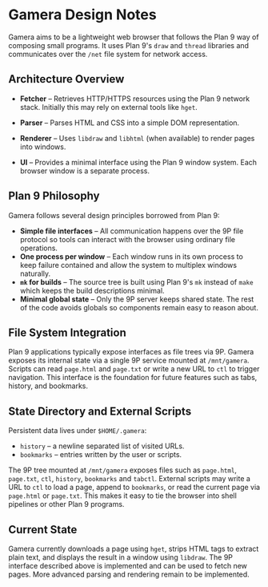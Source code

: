 # Gamera Design Notes

Gamera aims to be a lightweight web browser that follows the Plan 9 way
of composing small programs. It uses Plan 9's `draw` and `thread`
libraries and communicates over the `/net` file system for network
access.

## Architecture Overview

* **Fetcher** – Retrieves HTTP/HTTPS resources using the Plan 9 network
  stack. Initially this may rely on external tools like `hget`.

* **Parser** – Parses HTML and CSS into a simple DOM representation.
* **Renderer** – Uses `libdraw` and `libhtml` (when available) to render
  pages into windows.
* **UI** – Provides a minimal interface using the Plan 9 window system.
  Each browser window is a separate process.

## Plan 9 Philosophy

Gamera follows several design principles borrowed from Plan 9:

* **Simple file interfaces** – All communication happens over the 9P file
  protocol so tools can interact with the browser using ordinary file
  operations.
* **One process per window** – Each window runs in its own process to keep
  failure contained and allow the system to multiplex windows naturally.
* **`mk` for builds** – The source tree is built using Plan 9's `mk`
  instead of `make` which keeps the build descriptions minimal.
* **Minimal global state** – Only the 9P server keeps shared state. The
  rest of the code avoids globals so components remain easy to reason
  about.

## File System Integration

Plan 9 applications typically expose interfaces as file trees via 9P.
Gamera exposes its internal state via a single 9P service mounted at
`/mnt/gamera`. Scripts can read `page.html` and `page.txt` or write a new
URL to `ctl` to trigger navigation. This interface is the foundation for
future features such as tabs, history, and bookmarks.

## State Directory and External Scripts

Persistent data lives under `$HOME/.gamera`:

* `history` – a newline separated list of visited URLs.
* `bookmarks` – entries written by the user or scripts.

The 9P tree mounted at `/mnt/gamera` exposes files such as `page.html`,
`page.txt`, `ctl`, `history`, `bookmarks` and `tabctl`.  External scripts
may write a URL to `ctl` to load a page, append to `bookmarks`, or read the
current page via `page.html` or `page.txt`.  This makes it easy to tie the
browser into shell pipelines or other Plan 9 programs.

## Current State

Gamera currently downloads a page using `hget`, strips HTML tags to
extract plain text, and displays the result in a window using `libdraw`.
The 9P interface described above is implemented and can be used to fetch
new pages. More advanced parsing and rendering remain to be implemented.

